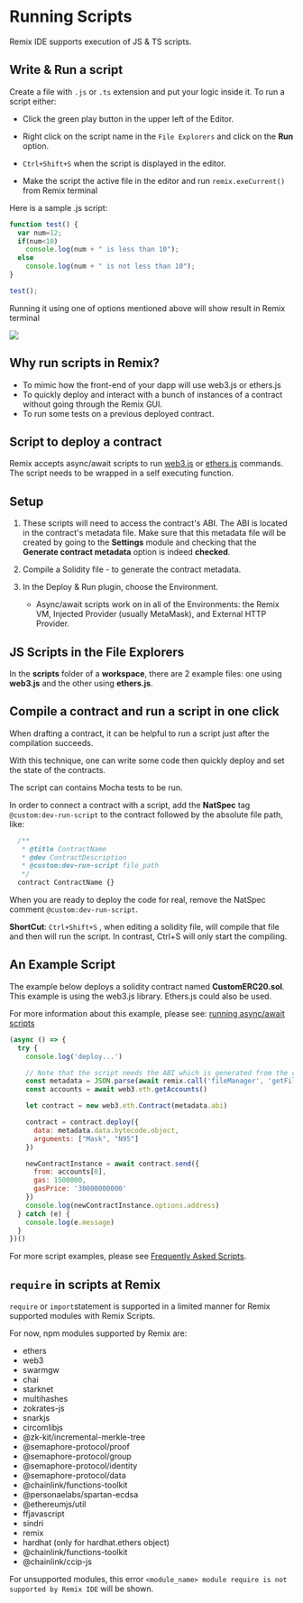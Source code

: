 # Running Scripts

Remix IDE supports execution of JS & TS scripts.

## Write & Run a script

Create a file with `.js` or `.ts` extension and put your logic inside it. To run a script either:

- Click the green play button in the upper left of the Editor.

- Right click on the script name in the `File Explorers` and click on the **Run** option.

- `Ctrl+Shift+S` when the script is displayed in the editor.

- Make the script the active file in the editor and run `remix.exeCurrent()` from Remix terminal

Here is a sample .js script:

```JavaScript
function test() {
  var num=12;
  if(num<10)
    console.log(num + " is less than 10");
  else
    console.log(num + " is not less than 10");
}

test();
```

Running it using one of options mentioned above will show result in Remix terminal

![](images/a-running-scripts-run.png)

## Why run scripts in Remix?

- To mimic how the front-end of your dapp will use web3.js or ethers.js
- To quickly deploy and interact with a bunch of instances of a contract without going through the Remix GUI.
- To run some tests on a previous deployed contract.

## Script to deploy a contract

Remix accepts async/await scripts to run [web3.js](https://web3js.readthedocs.io/) or [ethers.js](https://docs.ethers.io/) commands. The script needs to be wrapped in a self executing function.

## Setup

1. These scripts will need to access the contract's ABI. The ABI is located in the contract's metadata file. Make sure that this metadata file will be created by going to the **Settings** module and checking that the **Generate contract metadata** option is indeed **checked**.

2. Compile a Solidity file - to generate the contract metadata.

3. In the Deploy & Run plugin, choose the Environment.
   - Async/await scripts work on in all of the Environments: the Remix VM, Injected Provider (usually MetaMask), and External HTTP Provider.

## JS Scripts in the File Explorers

In the **scripts** folder of a **workspace**, there are 2 example files: one using **web3.js** and the other using **ethers.js**.

## Compile a contract and run a script in one click

When drafting a contract, it can be helpful to run a script just after the compilation succeeds.

With this technique, one can write some code then quickly deploy and set the state of the contracts.

The script can contains Mocha tests to be run.

In order to connect a contract with a script, add the **NatSpec** tag `@custom:dev-run-script` to the contract followed by the absolute file path, like:

```JavaScript
  /**
   * @title ContractName
   * @dev ContractDescription
   * @custom:dev-run-script file_path
   */
  contract ContractName {}
```

When you are ready to deploy the code for real, remove the NatSpec comment `@custom:dev-run-script`.

**ShortCut**: `Ctrl+Shift+S` , when editing a solidity file, will compile that file and then will run the script. In contrast, Ctrl+S will only start the compiling.

## An Example Script

The example below deploys a solidity contract named **CustomERC20.sol**. This example is using the web3.js library. Ethers.js could also be used.

For more information about this example, please see: [running async/await scripts](https://medium.com/remix-ide/running-js-async-await-scripts-in-remix-ide-3115b5dd7687?source=friends_link&sk=04e650dfa65905fdab0ecd5b10513d41)

```JavaScript
(async () => {
  try {
    console.log('deploy...')

    // Note that the script needs the ABI which is generated from the compilation artifact.
    const metadata = JSON.parse(await remix.call('fileManager', 'getFile', 'browser/artifacts/CustomERC20.json'))
    const accounts = await web3.eth.getAccounts()

    let contract = new web3.eth.Contract(metadata.abi)

    contract = contract.deploy({
      data: metadata.data.bytecode.object,
      arguments: ["Mask", "N95"]
    })

    newContractInstance = await contract.send({
      from: accounts[0],
      gas: 1500000,
      gasPrice: '30000000000'
    })
    console.log(newContractInstance.options.address)
  } catch (e) {
    console.log(e.message)
  }
})()
```

For more script examples, please see [Frequently Asked Scripts](FAS.html).

## `require` in scripts at Remix

`require` or `import`statement is supported in a limited manner for Remix supported modules with Remix Scripts.

For now, npm modules supported by Remix are:

- ethers
- web3
- swarmgw
- chai
- starknet
- multihashes
- zokrates-js
- snarkjs
- circomlibjs
- @zk-kit/incremental-merkle-tree
- @semaphore-protocol/proof
- @semaphore-protocol/group
- @semaphore-protocol/identity
- @semaphore-protocol/data
- @chainlink/functions-toolkit
- @personaelabs/spartan-ecdsa
- @ethereumjs/util
- ffjavascript
- sindri
- remix
- hardhat (only for hardhat.ethers object)
- @chainlink/functions-toolkit
- @chainlink/ccip-js

For unsupported modules, this error `<module_name> module require is not supported by Remix IDE` will be shown.
